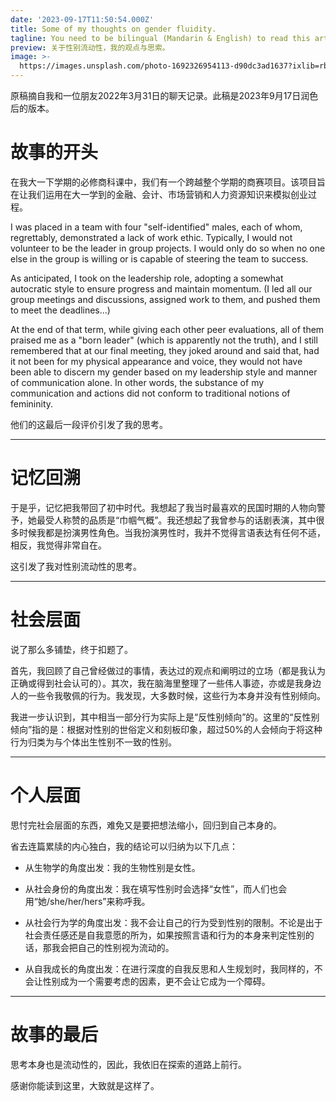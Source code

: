 ```yaml
---
date: '2023-09-17T11:50:54.000Z'
title: Some of my thoughts on gender fluidity.
tagline: You need to be bilingual (Mandarin & English) to read this article.
preview: 关于性别流动性，我的观点与思索。
image: >-
  https://images.unsplash.com/photo-1692326954113-d90dc3ad1637?ixlib=rb-4.0.3&ixid=M3wxMjA3fDB8MHxwaG90by1wYWdlfHx8fGVufDB8fHx8fA%3D%3D&auto=format&fit=crop&w=735&q=80
---
```


原稿摘自我和一位朋友2022年3月31日的聊天记录。此稿是2023年9月17日润色后的版本。


# 故事的开头

在我大一下学期的必修商科课中，我们有一个跨越整个学期的商赛项目。该项目旨在让我们运用在大一学到的金融、会计、市场营销和人力资源知识来模拟创业过程。

I was placed in a team with four "self-identified" males, each of whom, regrettably, demonstrated a lack of work ethic. Typically, I would not volunteer to be the leader in group projects. I would only do so when no one else in the group is willing or is capable of steering the team to success.

As anticipated, I took on the leadership role, adopting a somewhat autocratic style to ensure progress and maintain momentum. (I led all our group meetings and discussions, assigned work to them, and pushed them to meet the deadlines...)

At the end of that term, while giving each other peer evaluations, all of them praised me as a "born leader" (which is apparently not the truth), and I still remembered that at our final meeting, they joked around and said that, had it not been for my physical appearance and voice, they would not have been able to discern my gender based on my leadership style and manner of communication alone. In other words, the substance of my communication and actions did not conform to traditional notions of femininity.

他们的这最后一段评价引发了我的思考。


---
# 记忆回溯
于是乎，记忆把我带回了初中时代。我想起了我当时最喜欢的民国时期的人物向警予，她最受人称赞的品质是“巾帼气概”。我还想起了我曾参与的话剧表演，其中很多时候我都是扮演男性角色。当我扮演男性时，我并不觉得言语表达有任何不适，相反，我觉得非常自在。

这引发了我对性别流动性的思考。


---
# 社会层面
说了那么多铺垫，终于扣题了。

首先，我回顾了自己曾经做过的事情，表达过的观点和阐明过的立场（都是我认为正确或得到社会认可的）。其次，我在脑海里整理了一些伟人事迹，亦或是我身边人的一些令我敬佩的行为。我发现，大多数时候，这些行为本身并没有性别倾向。

我进一步认识到，其中相当一部分行为实际上是“反性别倾向”的。这里的“反性别倾向”指的是：根据对性别的世俗定义和刻板印象，超过50%的人会倾向于将这种行为归类为与个体出生性别不一致的性别。


---
# 个人层面
思忖完社会层面的东西，难免又是要把想法缩小，回归到自己本身的。

省去连篇累牍的内心独白，我的结论可以归纳为以下几点：

- 从生物学的角度出发：我的生物性别是女性。
  
- 从社会身份的角度出发：我在填写性别时会选择“女性”，而人们也会用“她/she/her/hers”来称呼我。
  
- 从社会行为学的角度出发：我不会让自己的行为受到性别的限制。不论是出于社会责任感还是自我意愿的所为，如果按照言语和行为的本身来判定性别的话，那我会把自己的性别视为流动的。
  
- 从自我成长的角度出发：在进行深度的自我反思和人生规划时，我同样的，不会让性别成为一个需要考虑的因素，更不会让它成为一个障碍。


---
# 故事的最后
思考本身也是流动性的，因此，我依旧在探索的道路上前行。

感谢你能读到这里，大致就是这样了。

